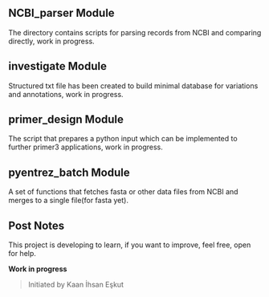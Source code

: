 ## NCBI_parser Module
The directory contains scripts for parsing records from NCBI and comparing directly, work in progress.

## investigate Module
Structured txt file has been created to build minimal database for variations and annotations, work in progress.

## primer_design Module
The script that prepares a python input which can be implemented to further primer3 applications, work in progress.

## pyentrez_batch Module
A set of functions that fetches fasta or other data files from NCBI and merges to a single file(for fasta yet).

## Post Notes
This project is developing to learn, if you want to improve, feel free, open for help.

**Work in progress**

> Initiated by Kaan İhsan Eşkut
